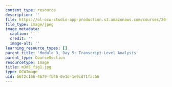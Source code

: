 ```yaml
---
content_type: resource
description: ''
file: https://ol-ocw-studio-app-production.s3.amazonaws.com/courses/20-109-laboratory-fundamentals-in-biological-engineering-spring-2010/b6f2c1664679fb460e1d1e9cd71fac56_m3d5_fig1.jpg
file_type: image/jpeg
image_metadata:
  caption: ''
  credit: ''
  image-alt: ''
learning_resource_types: []
parent_title: 'Module 3, Day 5: Transcript-Level Analysis'
parent_type: CourseSection
resourcetype: Image
title: m3d5_fig1.jpg
type: OCWImage
uid: b6f2c166-4679-fb46-0e1d-1e9cd71fac56
---
```

